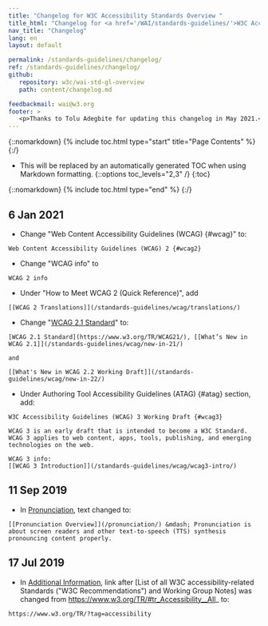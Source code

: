 ```yaml
---
title: "Changelog for W3C Accessibility Standards Overview "
title_html: "Changelog for <a href='/WAI/standards-guidelines/'>W3C Accessibility Standards Overview</a>"
nav_title: "Changelog"
lang: en
layout: default

permalink: /standards-guidelines/changelog/
ref: /standards-guidelines/changelog/
github:
   repository: w3c/wai-std-gl-overview
   path: content/changelog.md

feedbackmail: wai@w3.org
footer: >
   <p>Thanks to Tolu Adegbite for updating this changelog in May 2021.</p>
---
```


{::nomarkdown}
{% include toc.html type="start" title="Page Contents" %}
{:/}

- This will be replaced by an automatically generated TOC when using Markdown formatting.
{::options toc_levels="2,3" /}
{:toc}

{::nomarkdown}
{% include toc.html type="end" %}
{:/}


## 6 Jan 2021
* Change "Web Content Accessibility Guidelines (WCAG) {#wcag}" to:
```
Web Content Accessibility Guidelines (WCAG) 2 {#wcag2}
```
* Change "WCAG info" to
```
WCAG 2 info
```
* Under "How to Meet WCAG 2 (Quick Reference)", add
```
[[WCAG 2 Translations]](/standards-guidelines/wcag/translations/)
```
* Change "[WCAG 2.1 Standard](https://www.w3.org/TR/WCAG21/)" to:
```
[WCAG 2.1 Standard](https://www.w3.org/TR/WCAG21/), [[What’s New in WCAG 2.1]](/standards-guidelines/wcag/new-in-21/)

and

[[What's New in WCAG 2.2 Working Draft]](/standards-guidelines/wcag/new-in-22/)
```
* Under Authoring Tool Accessibility Guidelines (ATAG) {#atag} section, add:
```
W3C Accessibility Guidelines (WCAG) 3 Working Draft {#wcag3}

WCAG 3 is an early draft that is intended to become a W3C Standard. WCAG 3 applies to web content, apps, tools, publishing, and emerging technologies on the web.

WCAG 3 info:
[[WCAG 3 Introduction]](/standards-guidelines/wcag/wcag3-intro/)
```

## 11 Sep 2019
* In [Pronunciation](/standards-guidelines/#pronunciation), text changed to:
```
[[Pronunciation Overview]](/pronunciation/) &mdash; Pronunciation is about screen readers and other text-to-speech (TTS) synthesis pronouncing content properly.
```

## 17 Jul 2019
* In [Additional Information](/standards-guidelines/#moreinfo), link after [List of all W3C accessibility-related Standards ("W3C Recommendations") and Working Group Notes] was changed from https://www.w3.org/TR/#tr_Accessibility__All_ to: 
```
https://www.w3.org/TR/?tag=accessibility
```
